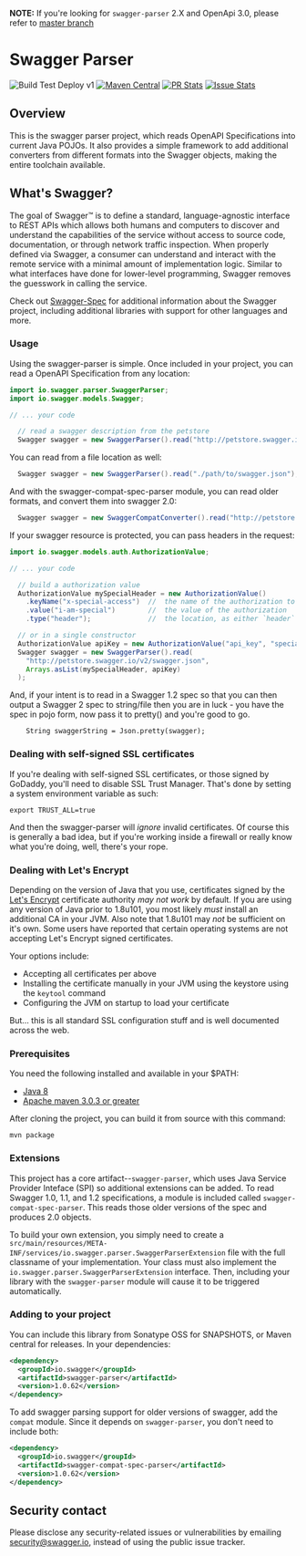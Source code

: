 **NOTE:** If you're looking for `swagger-parser` 2.X and OpenApi 3.0, please refer to [master branch](https://github.com/swagger-api/swagger-parser)

# Swagger Parser

![Build Test Deploy v1](https://github.com/swagger-api/swagger-parser/workflows/Build%20Test%20Deploy%20v1/badge.svg?branch=v1)
[![Maven Central](https://maven-badges.herokuapp.com/maven-central/io.swagger/swagger-parser/badge.svg?style=plastic)](https://maven-badges.herokuapp.com/maven-central/io.swagger/swagger-parser)
[![PR Stats](https://img.shields.io/github/issues-pr/swagger-api/swagger-parser.svg)](https://github.com/swagger-api/swagger-parser/pulls)
[![Issue Stats](https://img.shields.io/github/issues/swagger-api/swagger-parser.svg)](https://github.com/swagger-api/swagger-parser/issues)


## Overview 
This is the swagger parser project, which reads OpenAPI Specifications into current Java POJOs.  It also provides a simple framework to add additional converters from different formats into the Swagger objects, making the entire toolchain available.

## What's Swagger?

The goal of Swagger™ is to define a standard, language-agnostic interface to REST APIs which allows both humans and computers to discover and understand the capabilities of the service without access to source code, documentation, or through network traffic inspection. When properly defined via Swagger, a consumer can understand and interact with the remote service with a minimal amount of implementation logic. Similar to what interfaces have done for lower-level programming, Swagger removes the guesswork in calling the service.


Check out [Swagger-Spec](https://github.com/OAI/OpenAPI-Specification) for additional information about the Swagger project, including additional libraries with support for other languages and more. 


### Usage
Using the swagger-parser is simple.  Once included in your project, you can read a OpenAPI Specification from any location:

```java
import io.swagger.parser.SwaggerParser;
import io.swagger.models.Swagger;

// ... your code

  // read a swagger description from the petstore
  Swagger swagger = new SwaggerParser().read("http://petstore.swagger.io/v2/swagger.json");
```

You can read from a file location as well:
```java
  Swagger swagger = new SwaggerParser().read("./path/to/swagger.json");

```

And with the swagger-compat-spec-parser module, you can read older formats, and convert them into swagger 2.0:
```java
  Swagger swagger = new SwaggerCompatConverter().read("http://petstore.swagger.io/api/api-docs");
```

If your swagger resource is protected, you can pass headers in the request:
```java
import io.swagger.models.auth.AuthorizationValue;

// ... your code

  // build a authorization value
  AuthorizationValue mySpecialHeader = new AuthorizationValue()
    .keyName("x-special-access")  //  the name of the authorization to pass
    .value("i-am-special")        //  the value of the authorization
    .type("header");              //  the location, as either `header` or `query`

  // or in a single constructor
  AuthorizationValue apiKey = new AuthorizationValue("api_key", "special-key", "header");
  Swagger swagger = new SwaggerParser().read(
    "http://petstore.swagger.io/v2/swagger.json",
    Arrays.asList(mySpecialHeader, apiKey)
  );
```

And, if your intent is to read in a Swagger 1.2 spec so that you can then output a Swagger 2 spec to string/file
then you are in luck - you have the spec in pojo form, now pass it to pretty() and you're good to go.
```
    String swaggerString = Json.pretty(swagger);
```

### Dealing with self-signed SSL certificates
If you're dealing with self-signed SSL certificates, or those signed by GoDaddy, you'll need to disable SSL Trust 
Manager.  That's done by setting a system environment variable as such:

```
export TRUST_ALL=true
```

And then the swagger-parser will _ignore_ invalid certificates.  Of course this is generally a bad idea, but if you're 
working inside a firewall or really know what you're doing, well, there's your rope.

### Dealing with Let's Encrypt
Depending on the version of Java that you use, certificates signed by the [Let's Encrypt](https://letsencrypt.org) certificate authority _may not work_
by default.  If you are using any version of Java prior to 1.8u101, you most likely _must_ install an additional CA in your
JVM.  Also note that 1.8u101 may _not_ be sufficient on it's own.  Some users have reported that certain operating systems are 
not accepting Let's Encrypt signed certificates.

Your options include:

* Accepting all certificates per above
* Installing the certificate manually in your JVM using the keystore using the `keytool` command
* Configuring the JVM on startup to load your certificate

But... this is all standard SSL configuration stuff and is well documented across the web.

### Prerequisites
You need the following installed and available in your $PATH:

* [Java 8](http://java.oracle.com)
* [Apache maven 3.0.3 or greater](http://maven.apache.org/)

After cloning the project, you can build it from source with this command:

```
mvn package
```

### Extensions
This project has a core artifact--`swagger-parser`, which uses Java Service Provider Inteface (SPI) so additional extensions can be added.  To read Swagger 1.0, 1.1, and 1.2 specifications, a module is included called `swagger-compat-spec-parser`.  This reads those older versions of the spec and produces 2.0 objects.

To build your own extension, you simply need to create a `src/main/resources/META-INF/services/io.swagger.parser.SwaggerParserExtension` file with the full classname of your implementation.  Your class must also implement the `io.swagger.parser.SwaggerParserExtension` interface.  Then, including your library with the `swagger-parser` module will cause it to be triggered automatically.

### Adding to your project
You can include this library from Sonatype OSS for SNAPSHOTS, or Maven central for releases.  In your dependencies:

```xml
<dependency>
  <groupId>io.swagger</groupId>
  <artifactId>swagger-parser</artifactId>
  <version>1.0.62</version>
</dependency>

```

To add swagger parsing support for older versions of swagger, add the `compat` module.  Since it depends on `swagger-parser`, you don't need to include both:
```xml
<dependency>
  <groupId>io.swagger</groupId>
  <artifactId>swagger-compat-spec-parser</artifactId>
  <version>1.0.62</version>
</dependency>

```

## Security contact

Please disclose any security-related issues or vulnerabilities by emailing [security@swagger.io](mailto:security@swagger.io), instead of using the public issue tracker.
